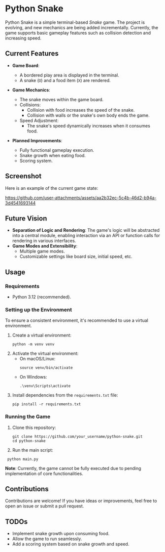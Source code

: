 # Python Snake

Python Snake is a simple terminal-based *Snake* game. The project is evolving, and new mechanics are being added incrementally. Currently, the game supports basic gameplay features such as collision detection and increasing speed.

## Current Features

- **Game Board**:
  - A bordered play area is displayed in the terminal.
  - A snake (`O`) and a food item (`X`) are rendered.

- **Game Mechanics**:
  - The snake moves within the game board.
  - Collisions:
    - Collision with food increases the speed of the snake.
    - Collision with walls or the snake's own body ends the game.
  - Speed Adjustment:
    - The snake's speed dynamically increases when it consumes food.

- **Planned Improvements**:
  - Fully functional gameplay execution.
  - Snake growth when eating food.
  - Scoring system.

## Screenshot
Here is an example of the current game state:


https://github.com/user-attachments/assets/aa2b32ec-5c4b-46d2-b94a-3d4541693144



## Future Vision

- **Separation of Logic and Rendering**: The game's logic will be abstracted into a central module, enabling interaction via an API or function calls for rendering in various interfaces.
- **Game Modes and Extensibility**:
  - Multiple game modes.
  - Customizable settings like board size, initial speed, etc.

## Usage

### Requirements
- Python 3.12 (recommended).

### Setting up the Environment
To ensure a consistent environment, it's recommended to use a virtual environment.

1. Create a virtual environment:
   ```
   python -m venv venv
   ```
2. Activate the virtual environment:
   - On macOS/Linux:
     ```
     source venv/bin/activate
     ```
   - On Windows:
     ```
     .\venv\Scripts\activate
     ```
3. Install dependencies from the `requirements.txt` file:
   ```
   pip install -r requirements.txt
   ```

### Running the Game
1. Clone this repository:
   ```
   git clone https://github.com/your_username/python-snake.git
   cd python-snake
   ```
2. Run the main script:
  ```
   python main.py
  ```

   **Note**: Currently, the game cannot be fully executed due to pending implementation of core functionalities.


## Contributions

Contributions are welcome! If you have ideas or improvements, feel free to open an issue or submit a pull request.

## TODOs
- Implement snake growth upon consuming food.
- Allow the game to run seamlessly.
- Add a scoring system based on snake growth and speed.

